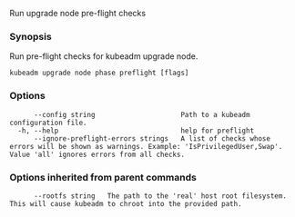 
Run upgrade node pre-flight checks

### Synopsis

Run pre-flight checks for kubeadm upgrade node.

```
kubeadm upgrade node phase preflight [flags]
```

### Options

```
      --config string                     Path to a kubeadm configuration file.
  -h, --help                              help for preflight
      --ignore-preflight-errors strings   A list of checks whose errors will be shown as warnings. Example: 'IsPrivilegedUser,Swap'. Value 'all' ignores errors from all checks.
```

### Options inherited from parent commands

```
      --rootfs string   The path to the 'real' host root filesystem. This will cause kubeadm to chroot into the provided path.
```
